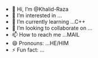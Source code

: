 - 👋 Hi, I’m @Khalid-Raza
- 👀 I’m interested in ...
- 🌱 I’m currently learning ...C++
- 💞️ I’m looking to collaborate on ...
- 📫 How to reach me ...MAIL
- 😄 Pronouns: ...HE/HIM
- ⚡ Fun fact: ...

<!---
Khalid-Raza28/Khalid-Raza28 is a ✨ special ✨ repository because its `README.md` (this file) appears on your GitHub profile.
You can click the Preview link to take a look at your changes.
--->
